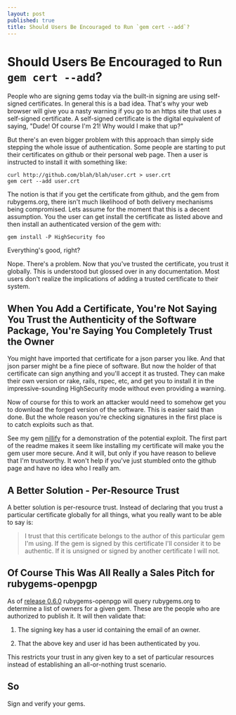 ```yaml
---
layout: post
published: true
title: Should Users Be Encouraged to Run `gem cert --add`?
---
```


Should Users Be Encouraged to Run `gem cert --add`?
===================================================
 
People who are signing gems today via the built-in signing are using
self-signed certificates.  In general this is a bad idea.  That's why
your web browser will give you a nasty warning if you go to an https
site that uses a self-signed certificate.  A self-signed certificate
is the digital equivalent of saying, "Dude! Of course I'm 21! Why
would I make that up?"

But there's an even bigger problem with this approach than simply side
stepping the whole issue of authentication.  Some people are starting
to put their certificates on github or their personal web page.  Then
a user is instructed to install it with something like:

    curl http://github.com/blah/blah/user.crt > user.crt
	gem cert --add user.crt
	
The notion is that if you get the certificate from github, and the gem
from rubygems.org, there isn't much likelihood of both delivery
mechanisms being compromised.  Lets assume for the moment that this is
a decent assumption.  You the user can get install the certificate as
listed above and then install an authenticated version of the gem
with:

    gem install -P HighSecurity foo
	
Everything's good, right?

Nope.  There's a problem.  Now that you've trusted the certificate,
you trust it globally.  This is understood but glossed over in any
documentation.  Most users don't realize the implications of adding a
trusted certificate to their system.

## When You Add a Certificate, You're Not Saying You Trust the Authenticity of the Software Package, You're Saying You Completely Trust the Owner

You might have imported that certificate for a json parser you like.
And that json parser might be a fine piece of software.  But now the
holder of that certificate can sign anything and you'll accept it as
trusted.  They can make their own version or rake, rails, rspec, etc,
and get you to install it in the impressive-sounding HighSecurity mode
without even providing a warning.

Now of course for this to work an attacker would need to somehow get
you to download the forged version of the software.  This is easier
said than done.  But the whole reason you're checking signatures in
the first place is to catch exploits such as that.

See my gem [nillify](https://github.com/grant-olson/nillify) for a
demonstration of the potential exploit.  The first part of the readme
makes it seem like installing my certificate will make you the gem
user more secure.  And it will, but only if you have reason to believe
that I'm trustworthy.  It won't help if you've just stumbled onto the
github page and have no idea who I really am.

## A Better Solution - Per-Resource Trust

A better solution is per-resource trust.  Instead of declaring that
you trust a particular certificate globally for all things, what you
really want to be able to say is:

> I trust that this certificate belongs to the author of this
> particular gem I'm using.  If the gem is signed by this certificate
> I'll consider it to be authentic.  If it is unsigned or signed by
> another certificate I will not.

## Of Course This Was All Really a Sales Pitch for rubygems-openpgp

As of [release 0.6.0](/blog/rubygems-openpgp-0.6.0-released.html)
rubygems-openpgp will query rubygems.org to determine a list of owners
for a given gem.  These are the people who are authorized to publish
it.  It will then validate that:

1. The signing key has a user id containing the email of an owner.

1. That the above key and user id has been authenticated by you.

This restricts your trust in any given key to a set of particular
resources instead of establishing an all-or-nothing trust scenario.

So
--

Sign and verify your gems.
